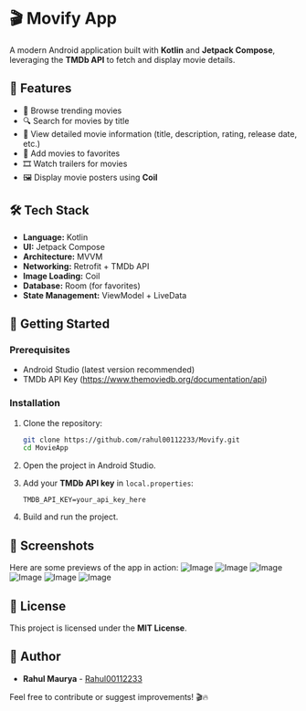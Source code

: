 # 🎬 Movify App

A modern Android application built with **Kotlin** and **Jetpack Compose**, leveraging the **TMDb API** to fetch and display movie details.

## 📌 Features

- 🎥 Browse trending movies
- 🔍 Search for movies by title
- 📜 View detailed movie information (title, description, rating, release date, etc.)
- 🌟 Add movies to favorites
- 🎞️ Watch trailers for movies
- 🖼️ Display movie posters using **Coil**

## 🛠️ Tech Stack

- **Language:** Kotlin
- **UI:** Jetpack Compose
- **Architecture:** MVVM
- **Networking:** Retrofit + TMDb API
- **Image Loading:** Coil
- **Database:** Room (for favorites)
- **State Management:** ViewModel + LiveData

## 🚀 Getting Started

### Prerequisites

- Android Studio (latest version recommended)
- TMDb API Key (https://www.themoviedb.org/documentation/api)

### Installation

1. Clone the repository:

   ```sh
   git clone https://github.com/rahul00112233/Movify.git
   cd MovieApp
   ```

2. Open the project in Android Studio.

3. Add your **TMDb API key** in `local.properties`:

   ```
   TMDB_API_KEY=your_api_key_here
   ```

4. Build and run the project.

## 📸 Screenshots

Here are some previews of the app in action:
![Image](https://github.com/user-attachments/assets/3ae73d36-27ca-4a96-bcf4-90c799ddd4be)
![Image](https://github.com/user-attachments/assets/1b45d596-1063-47cd-ad43-da446d1ef048)
![Image](https://github.com/user-attachments/assets/32d81895-b51d-42b0-ac71-ce3c769c95b4)
![Image](https://github.com/user-attachments/assets/377bc89d-8c09-456d-8716-d694234b6f84)
![Image](https://github.com/user-attachments/assets/b09c3f6c-94fc-47bd-a033-c567b1c15b5c)
![Image](https://github.com/user-attachments/assets/9345ddbf-17f6-4680-b53c-62af61e1f75a)

## 📜 License

This project is licensed under the **MIT License**.

## 👤 Author

- **Rahul Maurya** - [Rahul00112233](https://github.com/rahul00112233)

Feel free to contribute or suggest improvements! 🎬🔥

